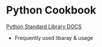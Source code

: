 # Python Cookbook

[Python Standard Library DOCS](https://docs.python.org/3/library/index.html)

- Frequently used libaray & usage